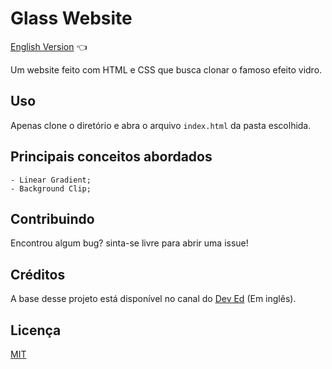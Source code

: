 # Glass Website

<a href="https://github.com/ItaloPussi/WebProjects/tree/master/glassWebsite/readme.md"> English Version</a> 👈

Um website feito com HTML e CSS que busca clonar o famoso efeito vidro.

## Uso
Apenas clone o diretório e abra o arquivo ```index.html``` da pasta escolhida.

## Principais conceitos abordados
	- Linear Gradient;
	- Background Clip;

## Contribuindo
Encontrou algum bug? sinta-se livre para abrir uma issue!

## Créditos
A base desse projeto está disponível no canal do <a href="https://www.youtube.com/watch?v=O7WbVj5apxU" target="_blank">Dev Ed</a> (Em inglês).

## Licença
[MIT](https://choosealicense.com/licenses/mit/)
